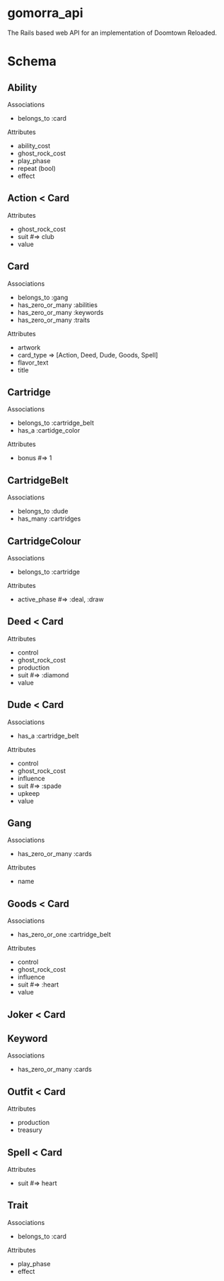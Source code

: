 # gomorra_api
The Rails based web API for an implementation of Doomtown Reloaded.

Schema
======

Ability
-------
Associations
* belongs_to :card

Attributes
* ability_cost
* ghost_rock_cost
* play_phase
* repeat (bool)
* effect

Action < Card
------
Attributes
* ghost_rock_cost
* suit #=> club
* value

Card
----
Associations
* belongs_to :gang
* has_zero_or_many :abilities
* has_zero_or_many :keywords
* has_zero_or_many :traits

Attributes
* artwork
* card_type => [Action, Deed, Dude, Goods, Spell]
* flavor_text
* title

Cartridge
---------
Associations
* belongs_to :cartridge_belt
* has_a :cartidge_color

Attributes
* bonus #=> 1

CartridgeBelt
-------------
Associations
* belongs_to :dude
* has_many :cartridges

CartridgeColour
---------------
Associations
* belongs_to :cartridge

Attributes
* active_phase #=> :deal, :draw

Deed < Card
----
Attributes
* control
* ghost_rock_cost
* production
* suit #=> :diamond
* value

Dude < Card
----
Associations
* has_a :cartridge_belt

Attributes
* control
* ghost_rock_cost
* influence
* suit #=> :spade
* upkeep
* value

Gang
----
Associations
* has_zero_or_many :cards

Attributes
* name

Goods < Card
-----
Associations
* has_zero_or_one :cartridge_belt

Attributes
* control
* ghost_rock_cost
* influence
* suit #=> :heart
* value

Joker < Card
-----

Keyword
-------
Associations
* has_zero_or_many :cards

Outfit < Card
------
Attributes
* production
* treasury

Spell < Card
-----
Attributes
* suit #=> heart

Trait
-----
Associations
* belongs_to :card

Attributes
* play_phase
* effect
